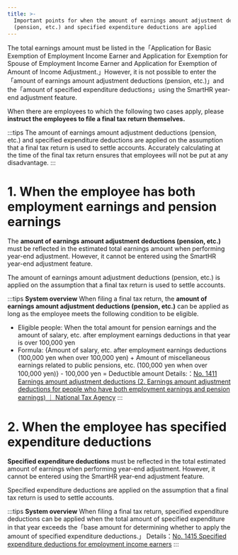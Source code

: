 ```yaml
---
title: >-
  Important points for when the amount of earnings amount adjustment deductions
  (pension, etc.) and specified expenditure deductions are applied
---
```

The total earnings amount must be listed in the「Application for Basic Exemption of Employment Income Earner and Application for Exemption for Spouse of Employment Income Earner and Application for Exemption of Amount of Income Adjustment.」However, it is not possible to enter the「amount of earnings amount adjustment deductions (pension, etc.)」and the「amount of specified expenditure deductions」using the SmartHR year-end adjustment feature.

When there are employees to which the following two cases apply, please **instruct the employees to file a final tax return themselves.**

:::tips
The amount of earnings amount adjustment deductions (pension, etc.) and specified expenditure deductions are applied on the assumption that a final tax return is used to settle accounts.
Accurately calculating at the time of the final tax return ensures that employees will not be put at any disadvantage.
:::

# 1\. When the employee has both employment earnings and pension earnings

The **amount of earnings amount adjustment deductions (pension, etc.)** must be reflected in the estimated total earnings amount when performing year-end adjustment. However, it cannot be entered using the SmartHR year-end adjustment feature.

The amount of earnings amount adjustment deductions (pension, etc.) is applied on the assumption that a final tax return is used to settle accounts.

:::tips
**System overview**
When filing a final tax return, the **amount of earnings amount adjustment deductions (pension, etc.)** can be applied as long as the employee meets the following condition to be eligible.
- Eligible people: When the total amount for pension earnings and the amount of salary, etc. after employment earnings deductions in that year is over 100,000 yen
- Formula: {Amount of salary, etc. after employment earnings deductions (100,000 yen when over 100,000 yen) + Amount of miscellaneous earnings related to public pensions, etc. (100,000 yen when over 100,000 yen)} - 100,000 yen = Deductible amount
Details:：[No. 1411 Earnings amount adjustment deductions (2. Earnings amount adjustment deductions for people who have both employment earnings and pension earnings) ｜ National Tax Agency](https://www.nta.go.jp/m/taxanswer/1411.htm#anc_page_top)
:::

# 2\. When the employee has specified expenditure deductions

**Specified expenditure deductions** must be reflected in the total estimated amount of earnings when performing year-end adjustment. However, it cannot be entered using the SmartHR year-end adjustment feature.

Specified expenditure deductions are applied on the assumption that a final tax return is used to settle accounts.

:::tips
**System overview**
When filing a final tax return, specified expenditure deductions can be applied when the total amount of specified expenditure in that year exceeds the「base amount for determining whether to apply the amount of specified expenditure deductions.」
Details：[No. 1415 Specified expenditure deductions for employment income earners](https://www.nta.go.jp/taxes/shiraberu/taxanswer/shotoku/1415.htm)
:::
